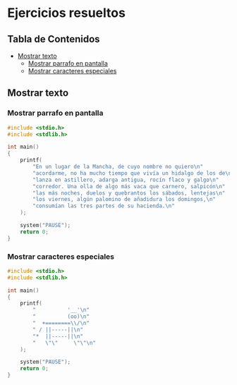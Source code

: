 # Ejercicios resueltos

## Tabla de Contenidos

<!-- MarkdownTOC -->

- [Mostrar texto](#mostrar-texto)
    - [Mostrar parrafo en pantalla](#mostrar-parrafo-en-pantalla)
    - [Mostrar caracteres especiales](#mostrar-caracteres-especiales)

<!-- /MarkdownTOC -->

## Mostrar texto

### Mostrar parrafo en pantalla

````c
#include <stdio.h>
#include <stdlib.h>

int main() 
{
    printf(
        "En un lugar de la Mancha, de cuyo nombre no quiero\n"
        "acordarme, no ha mucho tiempo que vivía un hidalgo de los de\n"
        "lanza en astillero, adarga antigua, rocín flaco y galgo\n"
        "corredor. Una olla de algo más vaca que carnero, salpicón\n"
        "las más noches, duelos y quebrantos los sábados, lentejas\n"
        "los viernes, algún palomino de añadidura los domingos,\n"
        "consumían las tres partes de su hacienda.\n"
    );

    system("PAUSE");
    return 0;
}
````

### Mostrar caracteres especiales

````c
#include <stdio.h>
#include <stdlib.h>

int main()
{
    printf(
        "          '__'\n"
        "          (oo)\n"
        "  +========\\/\n"
        " / ||-----||\n"
        "*  ||-----||\n"
        "   \"\"     \"\"\n"
    );

    system("PAUSE");
    return 0;
}
````
